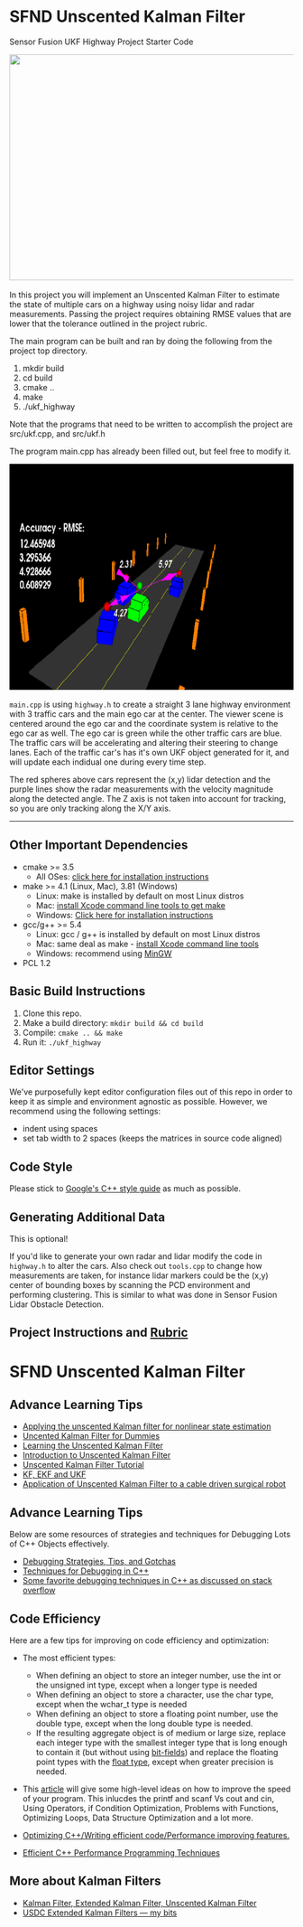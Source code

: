 # SFND Unscented Kalman Filter
Sensor Fusion UKF Highway Project Starter Code

<img src="media/ukf_highway_tracked.gif" width="700" height="400" />

In this project you will implement an Unscented Kalman Filter to estimate the state of multiple cars on a highway using noisy lidar and radar measurements. Passing the project requires obtaining RMSE values that are lower that the tolerance outlined in the project rubric. 

The main program can be built and ran by doing the following from the project top directory.

1. mkdir build
2. cd build
3. cmake ..
4. make
5. ./ukf_highway

Note that the programs that need to be written to accomplish the project are src/ukf.cpp, and src/ukf.h

The program main.cpp has already been filled out, but feel free to modify it.

<img src="media/ukf_highway.png" width="700" height="400" />

`main.cpp` is using `highway.h` to create a straight 3 lane highway environment with 3 traffic cars and the main ego car at the center. 
The viewer scene is centered around the ego car and the coordinate system is relative to the ego car as well. The ego car is green while the 
other traffic cars are blue. The traffic cars will be accelerating and altering their steering to change lanes. Each of the traffic car's has
it's own UKF object generated for it, and will update each indidual one during every time step. 

The red spheres above cars represent the (x,y) lidar detection and the purple lines show the radar measurements with the velocity magnitude along the detected angle. The Z axis is not taken into account for tracking, so you are only tracking along the X/Y axis.

---

## Other Important Dependencies
* cmake >= 3.5
  * All OSes: [click here for installation instructions](https://cmake.org/install/)
* make >= 4.1 (Linux, Mac), 3.81 (Windows)
  * Linux: make is installed by default on most Linux distros
  * Mac: [install Xcode command line tools to get make](https://developer.apple.com/xcode/features/)
  * Windows: [Click here for installation instructions](http://gnuwin32.sourceforge.net/packages/make.htm)
* gcc/g++ >= 5.4
  * Linux: gcc / g++ is installed by default on most Linux distros
  * Mac: same deal as make - [install Xcode command line tools](https://developer.apple.com/xcode/features/)
  * Windows: recommend using [MinGW](http://www.mingw.org/)
 * PCL 1.2

## Basic Build Instructions

1. Clone this repo.
2. Make a build directory: `mkdir build && cd build`
3. Compile: `cmake .. && make`
4. Run it: `./ukf_highway`

## Editor Settings

We've purposefully kept editor configuration files out of this repo in order to
keep it as simple and environment agnostic as possible. However, we recommend
using the following settings:

* indent using spaces
* set tab width to 2 spaces (keeps the matrices in source code aligned)

## Code Style

Please stick to [Google's C++ style guide](https://google.github.io/styleguide/cppguide.html) as much as possible.

## Generating Additional Data

This is optional!

If you'd like to generate your own radar and lidar modify the code in `highway.h` to alter the cars. Also check out `tools.cpp` to
change how measurements are taken, for instance lidar markers could be the (x,y) center of bounding boxes by scanning the PCD environment
and performing clustering. This is similar to what was done in Sensor Fusion Lidar Obstacle Detection.

## Project Instructions and [Rubric](https://review.udacity.com/#!/rubrics/2551/view)

# SFND Unscented Kalman Filter
## Advance Learning Tips
- [Applying the unscented Kalman filter for nonlinear state estimation](https://www.sciencedirect.com/science/article/pii/S0959152407001655)
- [Uncented Kalman Filter for Dummies](https://robotics.stackexchange.com/questions/9233/unscented-kalman-filter-for-dummies)
- [Learning the Unscented Kalman Filter](https://www.mathworks.com/matlabcentral/fileexchange/18217-learning-the-unscented-kalman-filter?w.mathworks.com)
- [Introduction to Unscented Kalman Filter](http://homepages.inf.ed.ac.uk/rbf/CVonline/LOCAL_COPIES/AV0809/qi.pdf)
- [Unscented Kalman Filter Tutorial](https://www.cse.sc.edu/~terejanu/files/tutorialUKF.pdf)
- [KF, EKF and UKF](http://ais.informatik.uni-freiburg.de/teaching/ws12/mapping/pdf/slam05-ukf.pdf)
- [Application of Unscented Kalman Filter to a cable driven surgical robot](https://ieeexplore.ieee.org/document/6224776)


## Advance Learning Tips

Below are some resources of strategies and techniques for Debugging Lots of C++ Objects effectively.

- [Debugging Strategies, Tips, and Gotchas](https://www.cprogramming.com/debugging/debugging_strategy.html)
- [Techniques for Debugging in C++](https://accu.org/journals/overload/9/46/goodliffe_423/)
- [Some favorite debugging techniques in C++ as discussed on stack overflow](https://stackoverflow.com/questions/1325853/what-are-your-favorite-debugging-techniques-in-c)

## Code Efficiency 

Here are a few tips for improving on code efficiency and optimization:

- The most efficient types:
    - When defining an object to store an integer number, use the int or the unsigned int type, except when a longer type is needed
    - When defining an object to store a character, use the char type, except when the wchar_t type is needed
    - When defining an object to store a floating point number, use the double type, except when the long double type is needed.
    - If the resulting aggregate object is of medium or large size, replace each integer type with the smallest integer type that is long enough to contain it (but without using [bit-fields](https://en.cppreference.com/w/cpp/language/bit_field)) and replace the floating point types with the [float type](https://www.learncpp.com/cpp-tutorial/floating-point-numbers/), except when greater precision is needed.

- This [article](https://www.thegeekstuff.com/2015/01/c-cpp-code-optimization/) will give some high-level ideas on how to improve the speed of your program. This inlucdes the printf and scanf Vs cout and cin, Using Operators, if Condition Optimization, Problems with Functions, Optimizing Loops, Data Structure Optimization and a lot more.
- [Optimizing C++/Writing efficient code/Performance improving features.](https://en.wikibooks.org/wiki/Optimizing_C%2B%2B/Writing_efficient_code/Performance_improving_features)
- [Efficient C++ Performance Programming Techniques](http://www.whigg.ac.cn/resource/program/CPP/201010/P020101023562491092566.pdf)

## More about Kalman Filters
- [Kalman Filter, Extended Kalman Filter, Unscented Kalman Filter](https://medium.com/@kastsiukavets.alena/kalman-filter-extended-kalman-filter-unscented-kalman-filter-dbbd929f83c5)
- [USDC Extended Kalman Filters — my bits](https://tempflip.medium.com/udacity-self-driving-cars-extended-kalman-filters-my-bits-99cbbaf65e3d)
